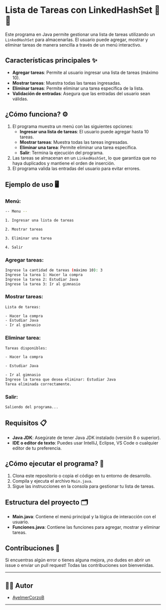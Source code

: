 # Lista de Tareas con LinkedHashSet 📝✅

Este programa en Java permite gestionar una lista de tareas utilizando un `LinkedHashSet` para almacenarlas. El usuario puede agregar, mostrar y eliminar tareas de manera sencilla a través de un menú interactivo.

## Características principales ✨

- **Agregar tareas**: Permite al usuario ingresar una lista de tareas (máximo 10).
- **Mostrar tareas**: Muestra todas las tareas ingresadas.
- **Eliminar tareas**: Permite eliminar una tarea específica de la lista.
- **Validación de entradas**: Asegura que las entradas del usuario sean válidas.

## ¿Cómo funciona? ⚙️

1. El programa muestra un menú con las siguientes opciones:
   - **Ingresar una lista de tareas**: El usuario puede agregar hasta 10 tareas.
   - **Mostrar tareas**: Muestra todas las tareas ingresadas.
   - **Eliminar una tarea**: Permite eliminar una tarea específica.
   - **Salir**: Termina la ejecución del programa.
2. Las tareas se almacenan en un `LinkedHashSet`, lo que garantiza que no haya duplicados y mantiene el orden de inserción.
3. El programa valida las entradas del usuario para evitar errores.

## Ejemplo de uso 🖥️

### Menú:
````bash
-- Menu --

1. Ingresar una lista de tareas

2. Mostrar tareas

3. Eliminar una tarea

4. Salir
````

### Agregar tareas:
````bash
Ingrese la cantidad de tareas (máximo 10): 3
Ingrese la tarea 1: Hacer la compra
Ingrese la tarea 2: Estudiar Java
Ingrese la tarea 3: Ir al gimnasio
````

### Mostrar tareas:
````bash
Lista de tareas:

- Hacer la compra
- Estudiar Java
- Ir al gimnasio
````

### Eliminar tarea:

````bash
Tareas disponibles:

- Hacer la compra

- Estudiar Java

- Ir al gimnasio
Ingrese la tarea que desea eliminar: Estudiar Java
Tarea eliminada correctamente.
````

### Salir:
````bash
Saliendo del programa...
````


## Requisitos 📋

- **Java JDK**: Asegúrate de tener Java JDK instalado (versión 8 o superior).
- **IDE o editor de texto**: Puedes usar IntelliJ, Eclipse, VS Code o cualquier editor de tu preferencia.

## ¿Cómo ejecutar el programa? 🚀

1. Clona este repositorio o copia el código en tu entorno de desarrollo.
2. Compila y ejecuta el archivo `Main.java`.
3. Sigue las instrucciones en la consola para gestionar tu lista de tareas.

## Estructura del proyecto 🗂️

- **Main.java**: Contiene el menú principal y la lógica de interacción con el usuario.
- **Funciones.java**: Contiene las funciones para agregar, mostrar y eliminar tareas.

## Contribuciones 🤝

Si encuentras algún error o tienes alguna mejora, ¡no dudes en abrir un issue o enviar un pull request! Todas las contribuciones son bienvenidas.

---

## 🧑‍💻 **Autor**
* [AyelmerCorzoB](https://github.com/AyelmerCorzoB)

---